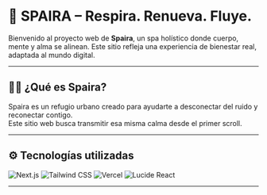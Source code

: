 # 🌿 SPAIRA – Respira. Renueva. Fluye.

Bienvenido al proyecto web de **Spaira**, un spa holístico donde cuerpo, mente y alma se alinean. Este sitio refleja una experiencia de bienestar real, adaptada al mundo digital.

---

## 🧘‍♀️ ¿Qué es Spaira?

Spaira es un refugio urbano creado para ayudarte a desconectar del ruido y reconectar contigo.  
Este sitio web busca transmitir esa misma calma desde el primer scroll.

---

## ⚙️ Tecnologías utilizadas

![Next.js](https://img.shields.io/badge/Next.js-000?logo=nextdotjs&logoColor=white&style=flat-square)
![Tailwind CSS](https://img.shields.io/badge/Tailwind_CSS-38B2AC?logo=tailwindcss&logoColor=white&style=flat-square)
![Vercel](https://img.shields.io/badge/Vercel-000?logo=vercel&logoColor=white&style=flat-square)
![Lucide React](https://img.shields.io/badge/Lucide_React-61DAFB?logo=react&logoColor=white&style=flat-square)

---
